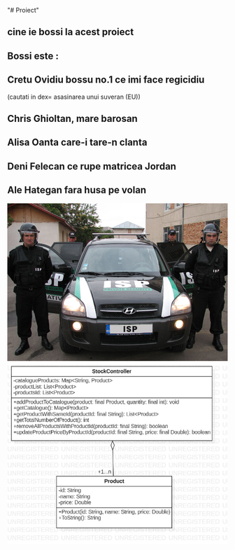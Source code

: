 "# Proiect" 

## cine ie bossi la acest proiect
## Bossi este :
## Cretu Ovidiu bossu no.1 ce imi face regicidiu 
(cautati in dex= asasinarea unui suveran (EU))
## Chris Ghioltan, mare barosan
## Alisa Oanta care-i tare-n clanta 
## Deni Felecan ce rupe matricea Jordan
## Ale Hategan fara husa pe volan
![image](isp.jpg)
![image](umlex3.jpg)